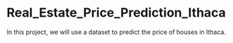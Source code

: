 # Real_Estate_Price_Prediction_Ithaca
In this project, we will use a dataset to predict the price of houses in Ithaca.
